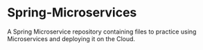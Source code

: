 # Spring-Microservices
A  Spring Microservice repository containing files to practice using Microservices and deploying it on the Cloud.
